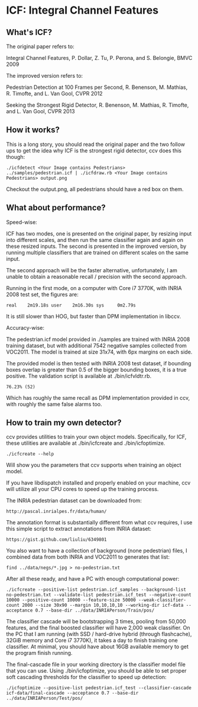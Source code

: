 # ICF: Integral Channel Features

## What's ICF?

The original paper refers to:

Integral Channel Features, P. Dollar, Z. Tu, P. Perona, and S. Belongie, BMVC 2009

The improved version refers to:

Pedestrian Detection at 100 Frames per Second, R. Benenson, M. Mathias, R. Timofte, and L. Van Gool, CVPR 2012

Seeking the Strongest Rigid Detector, R. Benenson, M. Mathias, R. Timofte, and L. Van Gool, CVPR 2013

## How it works?

This is a long story, you should read the original paper and the two follow ups to get the idea
why ICF is the strongest rigid detector, ccv does this though:

    ./icfdetect <Your Image contains Pedestrians> ../samples/pedestrian.icf | ./icfdraw.rb <Your Image contains Pedestrians> output.png

Checkout the output.png, all pedestrians should have a red box on them.

## What about performance?

Speed-wise:

ICF has two modes, one is presented on the original paper, by resizing input into different
scales, and then run the same classifier again and again on these resized inputs. The second is
presented in the improved version, by running multiple classifiers that are trained on different
scales on the same input.

The second approach will be the faster alternative, unfortunately, I am unable to obtain a
reasonable recall / precision with the second approach.

Running in the first mode, on a computer with Core i7 3770K, with INRIA 2008 test set, the
figures are:

    real	2m19.18s user	 2m16.30s sys	  0m2.79s

It is still slower than HOG, but faster than DPM implementation in libccv.

Accuracy-wise:

The pedestrian.icf model provided in ./samples are trained with INRIA 2008 training dataset,
but with additional 7542 negative samples collected from VOC2011. The model is trained at size
31x74, with 6px margins on each side.

The provided model is then tested with INRIA 2008 test dataset, if bounding boxes overlap is
greater than 0.5 of the bigger bounding boxes, it is a true positive. The validation script
is available at ./bin/icfvldtr.rb.

    76.23% (52)

Which has roughly the same recall as DPM implementation provided in ccv, with roughly the same
false alarms too.

## How to train my own detector?

ccv provides utilities to train your own object models. Specifically, for ICF, these utilities
are available at ./bin/icfcreate and ./bin/icfoptimize.

    ./icfcreate --help

Will show you the parameters that ccv supports when training an object model.

If you have libdispatch installed and properly enabled on your machine, ccv will utilize all
your CPU cores to speed up the training process.

The INRIA pedestrian dataset can be downloaded from:

    http://pascal.inrialpes.fr/data/human/

The annotation format is substantially different from what ccv requires, I use this simple
script to extract annotations from INRIA dataset:

    https://gist.github.com/liuliu/6349801

You also want to have a collection of background (none pedestrian) files, I combined data from
both INRIA and VOC2011 to generates that list:

    find ../data/negs/*.jpg > no-pedestrian.txt

After all these ready, and have a PC with enough computational power:

    ./icfcreate --positive-list pedestrian.icf_samples --background-list no-pedestrian.txt --validate-list pedestrian.icf_test --negative-count 10000 --positive-count 10000 --feature-size 50000 --weak-classifier-count 2000 --size 30x90 --margin 10,10,10,10 --working-dir icf-data --acceptance 0.7 --base-dir ../data/INRIAPerson/Train/pos/

The classifier cascade will be bootstrapping 3 times, pooling from 50,000 features, and the
final boosted classifier will have 2,000 weak classifier. On the PC that I am running (with
SSD / hard-drive hybrid (through flashcache), 32GiB memory and Core i7 3770K), it takes a day
to finish training one classifier. At minimal, you should have about 16GB available memory to
get the program finish running.

The final-cascade file in your working directory is the classifier model file that you can
use. Using ./bin/icfoptimize, you should be able to set proper soft cascading thresholds for
the classifier to speed up detection:

    ./icfoptimize --positive-list pedestrian.icf_test --classifier-cascade icf-data/final-cascade --acceptance 0.7 --base-dir ../data/INRIAPerson/Test/pos/
